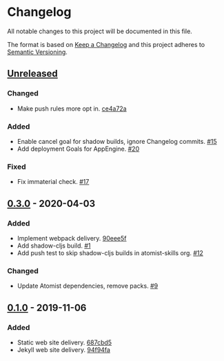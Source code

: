 # Changelog

All notable changes to this project will be documented in this file.

The format is based on [Keep a Changelog](http://keepachangelog.com/)
and this project adheres to [Semantic Versioning](http://semver.org/).

## [Unreleased](https://github.com/atomist/atomist-web-sdm/compare/0.3.0...HEAD)

### Changed

-   Make push rules more opt in. [ce4a72a](https://github.com/atomist/atomist-web-sdm/commit/ce4a72a01e84705bb650f86f9ed5b4da5bb49f86)

### Added

-   Enable cancel goal for shadow builds, ignore Changelog commits. [#15](https://github.com/atomist/atomist-web-sdm/issues/15)
-   Add deployment Goals for AppEngine. [#20](https://github.com/atomist/atomist-web-sdm/issues/20)

### Fixed

-   Fix immaterial check. [#17](https://github.com/atomist/atomist-web-sdm/issues/17)

## [0.3.0](https://github.com/atomist/atomist-web-sdm/compare/0.1.0...0.3.0) - 2020-04-03

### Added

-   Implement webpack delivery. [90eee5f](https://github.com/atomist/atomist-web-sdm/commit/90eee5f8a1d4c3d52cc32ad984043eca565ba5a9)
-   Add shadow-cljs build. [#1](https://github.com/atomist/atomist-web-sdm/issues/1)
-   Add push test to skip shadow-cljs builds in atomist-skills org. [#12](https://github.com/atomist/atomist-web-sdm/issues/12)

### Changed

-   Update Atomist dependencies, remove packs. [#9](https://github.com/atomist/atomist-web-sdm/issues/9)

## [0.1.0](https://github.com/atomist/atomist-web-sdm/tree/0.1.0) - 2019-11-06

### Added

-   Static web site delivery. [687cbd5](https://github.com/atomist/atomist-web-sdm/commit/687cbd5ee6bde36a80acaec88e5d2dd4f00e8ed2)
-   Jekyll web site delivery. [94f94fa](https://github.com/atomist/atomist-web-sdm/commit/94f94fa26b162c85fae31c2bf0289613ee942226)
